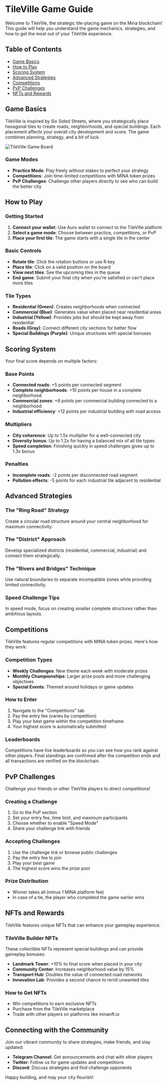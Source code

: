 # TileVille Game Guide

Welcome to TileVille, the strategic tile-placing game on the Mina blockchain! This guide will help you understand the game mechanics, strategies, and how to get the most out of your TileVille experience.

## Table of Contents
- [Game Basics](#game-basics)
- [How to Play](#how-to-play)
- [Scoring System](#scoring-system)
- [Advanced Strategies](#advanced-strategies)
- [Competitions](#competitions)
- [PvP Challenges](#pvp-challenges)
- [NFTs and Rewards](#nfts-and-rewards)

## Game Basics

TileVille is inspired by Six Sided Streets, where you strategically place hexagonal tiles to create roads, neighborhoods, and special buildings. Each placement affects your overall city development and score. The game combines planning, strategy, and a bit of luck.

![TileVille Game Board](/img/guide/game-board.png)

### Game Modes
- **Practice Mode**: Play freely without stakes to perfect your strategy
- **Competitions**: Join time-limited competitions with MINA token prizes
- **PvP Challenges**: Challenge other players directly to see who can build the better city

## How to Play

### Getting Started
1. **Connect your wallet**: Use Auro wallet to connect to the TileVille platform
2. **Select a game mode**: Choose between practice, competitions, or PvP
3. **Place your first tile**: The game starts with a single tile in the center

### Basic Controls
- **Rotate tile**: Click the rotation buttons or use R key
- **Place tile**: Click on a valid position on the board
- **View next tiles**: See the upcoming tiles in the queue
- **End game**: Submit your final city when you're satisfied or can't place more tiles

### Tile Types
- **Residential (Green)**: Creates neighborhoods when connected
- **Commercial (Blue)**: Generates value when placed near residential areas
- **Industrial (Yellow)**: Provides jobs but should be kept away from residential
- **Roads (Gray)**: Connect different city sections for better flow
- **Special Buildings (Purple)**: Unique structures with special bonuses

## Scoring System

Your final score depends on multiple factors:

### Base Points
- **Connected roads**: +5 points per connected segment
- **Complete neighborhoods**: +10 points per house in a complete neighborhood
- **Commercial zones**: +8 points per commercial building connected to a neighborhood
- **Industrial efficiency**: +12 points per industrial building with road access

### Multipliers
- **City coherence**: Up to 1.5x multiplier for a well-connected city
- **Diversity bonus**: Up to 1.2x for having a balanced mix of all tile types
- **Speed completion**: Finishing quickly in speed challenges gives up to 1.3x bonus

### Penalties
- **Incomplete roads**: -2 points per disconnected road segment
- **Pollution effects**: -5 points for each industrial tile adjacent to residential

## Advanced Strategies

### The "Ring Road" Strategy
Create a circular road structure around your central neighborhood for maximum connectivity.

### The "District" Approach
Develop specialized districts (residential, commercial, industrial) and connect them strategically.

### The "Rivers and Bridges" Technique
Use natural boundaries to separate incompatible zones while providing limited connectivity.

### Speed Challenge Tips
In speed mode, focus on creating smaller complete structures rather than ambitious layouts.

## Competitions

TileVille features regular competitions with MINA token prizes. Here's how they work:

### Competition Types
- **Weekly Challenges**: New theme each week with moderate prizes
- **Monthly Championships**: Larger prize pools and more challenging objectives
- **Special Events**: Themed around holidays or game updates

### How to Enter
1. Navigate to the "Competitions" tab
2. Pay the entry fee (varies by competition)
3. Play your best game within the competition timeframe
4. Your highest score is automatically submitted

### Leaderboards
Competitions have live leaderboards so you can see how you rank against other players. Final standings are confirmed after the competition ends and all transactions are verified on the blockchain.

## PvP Challenges

Challenge your friends or other TileVille players to direct competitions!

### Creating a Challenge
1. Go to the PvP section
2. Set your entry fee, time limit, and maximum participants
3. Choose whether to enable "Speed Mode"
4. Share your challenge link with friends

### Accepting Challenges
1. Use the challenge link or browse public challenges
2. Pay the entry fee to join
3. Play your best game
4. The highest score wins the prize pool

### Prize Distribution
- Winner takes all (minus 1 MINA platform fee)
- In case of a tie, the player who completed the game earlier wins

## NFTs and Rewards

TileVille features unique NFTs that can enhance your gameplay experience.

### TileVille Builder NFTs
These collectible NFTs represent special buildings and can provide gameplay bonuses:

- **Landmark Tower**: +10% to final score when placed in your city
- **Community Center**: Increases neighborhood value by 15%
- **Transport Hub**: Doubles the value of connected road networks
- **Innovation Lab**: Provides a second chance to reroll unwanted tiles

### How to Get NFTs
- Win competitions to earn exclusive NFTs
- Purchase from the TileVille marketplace
- Trade with other players on platforms like minanft.io

## Connecting with the Community

Join our vibrant community to share strategies, make friends, and stay updated:

- **Telegram Channel**: Get announcements and chat with other players
- **Twitter**: Follow us for game updates and competitions
- **Discord**: Discuss strategies and find challenge opponents

Happy building, and may your city flourish!